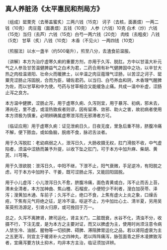 ## 真人养脏汤《太平惠民和剂局方》

〔组成〕罂栗壳（去蒂盖蜜炙）三两六钱（15克） 诃子（去核，面裹煨）一两二钱（10克） 肉豆蔻（面裹煨）五钱（10克） 人参（六钱）10克 白术（炒）六钱（15克）当归（去芦）六钱（15克）白芍一两六钱（20克） 肉桂（去粗皮）八钱（5克） 甘草（炙）八钱（10克） 木香（不见火）一两四钱（10克）

〔煎服法〕以水一盏半（约500毫升），煎至八分，去渣食前温服。

〔讲解〕本方为治疗虚寒久痢的重要方剂，亦用于久泻、脱肛。方中以甘温大补元气之人参及甘苦温健脾益气之白术为君，二药合用有补气健脾固中之功，以辛甘大热之肉桂温肾阳、壮命火而暖脾土，以辛温之肉豆蔻理气涩肠，以苦涩之诃子、罂粟壳涩肠止泻固脱，合而为臣，辅佐君药。以当归、白芍养血和阴，木香理气醒脾为佐，而以甘草和中为使。芍药与甘草相合又能缓急止痛。共成一温中补虚，涩肠止泻之良方。

本方温中健脾，涩肠止泻，用于虚寒久痢、久泻则宜，用于暴泻、初病，邪未去，滞尚在，里不虚，或湿热致疾者则谬，因有留滞、敛邪、助火之害，故初病者使用本方须极为慎重，必明辨确属虚寒泄泻而无邪滞者方可。

〔临证应用〕用于虚寒久痢：证见泄痢日久，日夜无度，里急后重不除，脐腹冷痛不解，便下脓血，或如鱼脑，脘痞不食，脉迟舌淡者。

用于久泻脱肛：老幼病弱之人，泄泻日久，大肠收摄无权，肛门滑脱不收，中气虚陷者，须温中涩肠而兼予升提，以收下坠之肛门，可于本方中加升麻、柴胡、黄芪、川芎等。

用于久泄欲脱：泄泻日久，中阳不继，下泄不止，阳气衰微，手足逆冷，有阳脱之虑，可于本方中加附子、干姜，既可涩肠止泻，又能回阳固脱。

用于小儿虚泻：小儿泄泻日久不愈，脐腹冷痛，面色青黄或白，泻不止而舌上苔，滞未全清者，本方加神曲、焦山楂、石榴皮，小便短少不利者，溲白加茯苓、泽泻；溲黄加木通、车前子；久泻不止，绝口不食，上焦有虚火上炎之象，口燥舌疮，下焦有元气将绝之征，足冷不温，呕逆不止，方中加灶心土、清半夏，另用吴茱萸煎汤源足，引肾火归原，或可挽回于万一。

总之，久泻不离脾肾，脾司运化，肾主关门，二脏既衰，水谷不化，清浊不分，收摄不行，下注无度，是为本方之主要对证，而又以脾虚为主，使用时尚须注意令病人禁生冷、油腻、腥物等一切损脾、碍脾、滞阻脾胃运化之品，若以肾阳虚衰为主之五更泻，则宜主于暖肾补火之四神丸，若以阵阵痛泻，脉弦面青之肝木凌脾致泻者，宜痛泻要方扶土抑木，均非本方主治，临证须加详辨。
